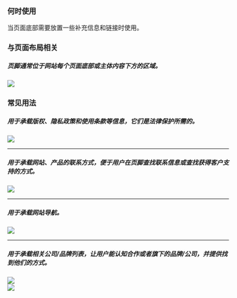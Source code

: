 

### 何时使用

当页面底部需要放置一些补充信息和链接时使用。

### 与页面布局相关

##### 页脚通常位于网站每个页面底部或主体内容下方的区域。

<div class="legend">
  <div class="item">
    <img src="https://tdesign.gtimg.com/site/design/mobile-guide/footer/footer-1.png" />
  </div>
</div>

### 常见用法

##### 用于承载版权、隐私政策和使用条款等信息，它们是法律保护所需的。

<div class="legend">
  <div class="item">
    <img src="https://tdesign.gtimg.com/site/design/mobile-guide/footer/footer-2.png" />
  </div>
</div>

<hr />

##### 用于承载网站、产品的联系方式，便于用户在页脚查找联系信息或查找获得客户支持的方式。

<div class="legend">
  <div class="item">
    <img src="https://tdesign.gtimg.com/site/design/mobile-guide/footer/footer-3.png" />
  </div>
</div>

<hr />

##### 用于承载网站导航。

<div class="legend">
  <div class="item">
    <img src="https://tdesign.gtimg.com/site/design/mobile-guide/footer/footer-4.png" />
  </div>
</div>

<hr />

##### 用于承载相关公司/品牌列表，让用户能认知合作或者旗下的品牌/公司，并提供找到他们的方式。

<div class="legend">
  <div class="item">
    <img src="https://tdesign.gtimg.com/site/design/mobile-guide/footer/footer-5.png" />
  </div>

  <div class="item">
    <img src="https://tdesign.gtimg.com/site/design/mobile-guide/footer/footer-6.png" />
  </div>
</div>
